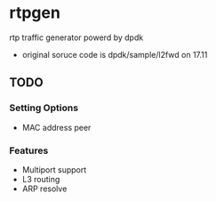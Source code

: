 # rtpgen
rtp traffic generator powerd by dpdk

* original soruce code is dpdk/sample/l2fwd on 17.11

## TODO
### Setting Options
- MAC address peer

### Features
- Multiport support
- L3 routing
- ARP resolve
